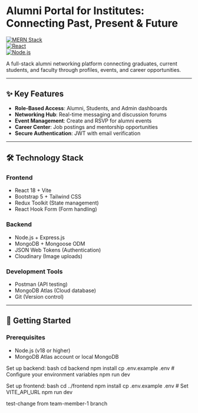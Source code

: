 # Alumni Portal for Institutes: Connecting Past, Present & Future

[![MERN Stack](https://img.shields.io/badge/Stack-MERN-61DAFB?logo=react&logoColor=white)](https://www.mongodb.com/mern-stack)  
[![React](https://img.shields.io/badge/React-18.x-61DAFB)](https://reactjs.org/)  
[![Node.js](https://img.shields.io/badge/Node.js-18.x-339933)](https://nodejs.org/)

A full-stack alumni networking platform connecting graduates, current students, and faculty through profiles, events, and career opportunities.

---

## ✨ Key Features

- **Role-Based Access**: Alumni, Students, and Admin dashboards
- **Networking Hub**: Real-time messaging and discussion forums
- **Event Management**: Create and RSVP for alumni events
- **Career Center**: Job postings and mentorship opportunities
- **Secure Authentication**: JWT with email verification

---

## 🛠️ Technology Stack

### **Frontend**

- React 18 + Vite
- Bootstrap 5 + Tailwind CSS
- Redux Toolkit (State management)
- React Hook Form (Form handling)

### **Backend**

- Node.js + Express.js
- MongoDB + Mongoose ODM
- JSON Web Tokens (Authentication)
- Cloudinary (Image uploads)

### **Development Tools**

- Postman (API testing)
- MongoDB Atlas (Cloud database)
- Git (Version control)

---

## 🚀 Getting Started

### **Prerequisites**

- Node.js (v18 or higher)
- MongoDB Atlas account or local MongoDB

Set up backend:
bash
cd backend
npm install
cp .env.example .env # Configure your environment variables
npm run dev

Set up frontend:
bash
cd ../frontend
npm install
cp .env.example .env # Set VITE_API_URL
npm run dev

test-change from team-member-1 branch

